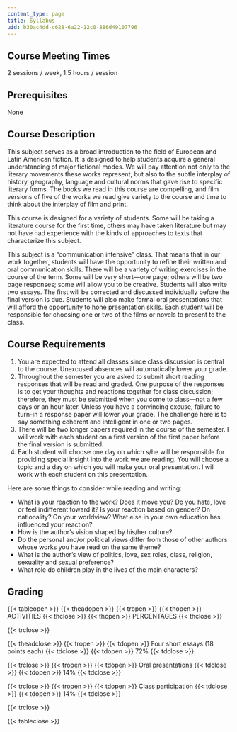 ```yaml
---
content_type: page
title: Syllabus
uid: b30ac4dd-c628-6a22-12c0-886d49107796
---
```


Course Meeting Times
--------------------

2 sessions / week, 1.5 hours / session

Prerequisites
-------------

None

Course Description
------------------

This subject serves as a broad introduction to the field of European and Latin American fiction. It is designed to help students acquire a general understanding of major fictional modes. We will pay attention not only to the literary movements these works represent, but also to the subtle interplay of history, geography, language and cultural norms that gave rise to specific literary forms. The books we read in this course are compelling, and film versions of five of the works we read give variety to the course and time to think about the interplay of film and print.

This course is designed for a variety of students. Some will be taking a literature course for the first time, others may have taken literature but may not have had experience with the kinds of approaches to texts that characterize this subject.

This subject is a “communication intensive” class. That means that in our work together, students will have the opportunity to refine their written and oral communication skills. There will be a variety of writing exercises in the course of the term. Some will be very short—one page; others will be two page responses; some will allow you to be creative. Students will also write two essays. The first will be corrected and discussed individually before the final version is due. Students will also make formal oral presentations that will afford the opportunity to hone presentation skills. Each student will be responsible for choosing one or two of the films or novels to present to the class.

Course Requirements
-------------------

1.  You are expected to attend all classes since class discussion is central to the course. Unexcused absences will automatically lower your grade.
2.  Throughout the semester you are asked to submit short reading responses that will be read and graded. One purpose of the responses is to get your thoughts and reactions together for class discussion; therefore, they must be submitted when you come to class—not a few days or an hour later. Unless you have a convincing excuse, failure to turn-in a response paper will lower your grade. The challenge here is to say something coherent and intelligent in one or two pages.
3.  There will be two longer papers required in the course of the semester. I will work with each student on a first version of the first paper before the final version is submitted.
4.  Each student will choose one day on which s/he will be responsible for providing special insight into the work we are reading. You will choose a topic and a day on which you will make your oral presentation. I will work with each student on this presentation.

Here are some things to consider while reading and writing:

*   What is your reaction to the work? Does it move you? Do you hate, love or feel indifferent toward it? Is your reaction based on gender? On nationality? On your worldview? What else in your own education has influenced your reaction?
*   How is the author’s vision shaped by his/her culture?
*   Do the personal and/or political views differ from those of other authors whose works you have read on the same theme?
*   What is the author’s view of politics, love, sex roles, class, religion, sexuality and sexual preference?
*   What role do children play in the lives of the main characters?

Grading
-------

{{< tableopen >}}
{{< theadopen >}}
{{< tropen >}}
{{< thopen >}}
ACTIVITIES
{{< thclose >}}
{{< thopen >}}
PERCENTAGES
{{< thclose >}}

{{< trclose >}}

{{< theadclose >}}
{{< tropen >}}
{{< tdopen >}}
Four short essays (18 points each)
{{< tdclose >}}
{{< tdopen >}}
72%
{{< tdclose >}}

{{< trclose >}}
{{< tropen >}}
{{< tdopen >}}
Oral presentations
{{< tdclose >}}
{{< tdopen >}}
14%
{{< tdclose >}}

{{< trclose >}}
{{< tropen >}}
{{< tdopen >}}
Class participation
{{< tdclose >}}
{{< tdopen >}}
14%
{{< tdclose >}}

{{< trclose >}}

{{< tableclose >}}